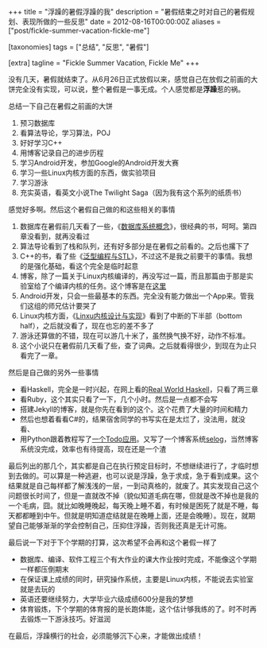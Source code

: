+++
title = "浮躁的暑假浮躁的我"
description = "暑假结束之时对自己的暑假规划、表现所做的一些反思"
date = 2012-08-16T00:00:00Z
aliases = ["post/fickle-summer-vacation-fickle-me"]

[taxonomies]
tags = ["总结", "反思", "暑假"]

[extra]
tagline = "Fickle Summer Vacation, Fickle Me"
+++

没有几天，暑假就结束了。从6月26日正式放假以来，感觉自己在放假之前画的大饼完全没有实现，可以说，整个暑假是一事无成。个人感觉都是**浮躁**惹的祸。

总结一下自己在暑假之前画的大饼

1. 预习数据库
1. 看算法导论，学习算法，POJ
1. 好好学习C++
1. 用博客记录自己的进步历程
1. 学习Android开发，参加Google的Android开发大赛
1. 学习一些Linux内核方面的东西，做实验项目
1. 学习游泳
1. 充实英语，看英文小说The Twilight Saga（因为我有这个系列的纸质书）

感觉好多啊。然后这个暑假自己做的和这些相关的事情

1. 数据库在暑假前几天看了一些，《[数据库系统概念][]》，很经典的书，呵呵。第四章没看到，就再没看过
1. 算法导论看到了栈和队列，还有好多部分是在暑假之前看的。之后也撂下了
1. C++的书，看了些《[泛型编程与STL][]》，不过这不是我之前要干的事情。我想的是强化基础，看这个完全是临时起意
1. 博客，除了一篇关于Linux内核编译的，再没写过一篇，而且那篇由于那是实验室给了个编译内核的任务。这个博客是在[这里][]
1. Android开发，只会一些最基本的东西。完全没有能力做出一个App来。管我们这组的师兄估计要哭了
1. Linux内核方面，《[Linxu内核设计与实现][]》看到了中断的下半部（bottom half），之后就没看了，现在也忘的差不多了
1. 游泳还算做的不错，现在可以游几十米了，虽然换气换不好，动作不标准。
1. 这个小说只在暑假前几天看了些，查了词典。之后就看得很少，到现在为止只看完了一章。

然后是自己做的另外一些事情

* 看Haskell，完全是一时兴起，在网上看的[Real World Haskell][]，只看了两三章
* 看Ruby，这个其实只看了一下，几个小时。然后是一点都不会写
* 搭建Jekyll的博客，就是你先在看到的这个。这个花费了大量的时间和精力
* 然后也想着看看C#的，结果宿舍同学的书写实在是太烂了，没法用，就没看、
* 用Python跟着教程写了[一个Todo应用][]。又写了一个博客系统[selog][]，当然博客系统没完成，效率也有待提高，现在还是一个渣

最后列出的那几个，其实都是自己在执行预定目标时，不想继续进行了，才临时想到去做的。可以算是一种逃避，也可以说是浮躁，急于求成，急于看到成果。这个结果就是自己每样都了解浅浅的一层，一到动真格的，就废了。其实发现自己这个问题很长时间了，但是一直就改不掉（貌似知道毛病在哪，但就是改不掉也是我的一个毛病，囧。就比如晚睡晚起，每天晚上睡不着，有时候是困死了就是不睡，每天都都睡到中午。但就是明知道症结就是在晚睡上面，还是会晚睡）。现在，就期望自己能够渐渐的学会控制自己，压抑住浮躁，否则我还真是无计可施。

最后说一下对于下个学期的打算，这次希望不会再和这个暑假一样了

* 数据库、编译、软件工程三个有大作业的课大作业按时完成，不能像这个学期一样都压倒期末
* 在保证课上成绩的同时，研究操作系统，主要是Linux内核，不能说去实验室就是去玩的
* 英语还要继续努力，大学毕业六级成绩600分是我的梦想
* 体育锻炼，下个学期的体育报的是长跑体能，这个估计够我练的了。时不时再去锻炼一下游泳技巧。好滋润

在最后，浮躁横行的社会，必须能够沉下心来，才能做出成绩！

[这里]: http://everax.sinaapp.com
[数据库系统概念]: http://product.china-pub.com/32560
[泛型编程与STL]: http://product.china-pub.com/9864
[Linxu内核设计与实现]: http://www.amazon.cn/Linux%E5%86%85%E6%A0%B8%E8%AE%BE%E8%AE%A1%E4%B8%8E%E5%AE%9E%E7%8E%B0-%E6%8B%89%E8%8A%99/dp/B004X3Z3D4
[Real World Haskell]: http://book.realworldhaskell.org/read/
[一个Todo应用]: https://github.com/iEverX/evertodo
[selog]: http://evercoding.net/selog
